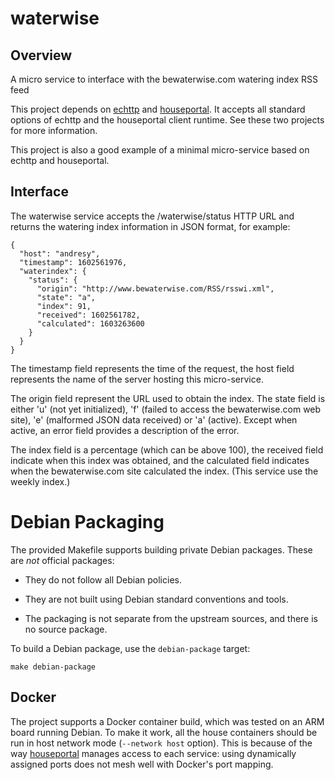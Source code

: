# waterwise

## Overview

A micro service to interface with the bewaterwise.com watering index RSS feed

This project depends on [echttp](https://github.com/pascal-fb-martin/echttp) and [houseportal](https://github.com/pascal-fb-martin/houseportal). It accepts all standard options of echttp and the houseportal client runtime. See these two projects for more information.

This project is also a good example of a minimal micro-service based on echttp and houseportal.

## Interface

The waterwise service accepts the /waterwise/status HTTP URL and returns the watering index information in JSON format, for example:

```
{
  "host": "andresy",
  "timestamp": 1602561976,
  "waterindex": {
    "status": {
      "origin": "http://www.bewaterwise.com/RSS/rsswi.xml",
      "state": "a",
      "index": 91,
      "received": 1602561782,
      "calculated": 1603263600
    }
  }
}
```

The timestamp field represents the time of the request, the host field represents the name of the server hosting this micro-service.

The origin field represent the URL used to obtain the index. The state field is either 'u' (not yet initialized), 'f' (failed to access the bewaterwise.com web site), 'e' (malformed JSON data received) or 'a' (active). Except when active, an error field provides a description of the error.

The index field is a percentage (which can be above 100), the received field indicate when this index was obtained, and the calculated field indicates when the bewaterwise.com site calculated the index. (This service use the weekly index.)

# Debian Packaging

The provided Makefile supports building private Debian packages. These are _not_ official packages:

- They do not follow all Debian policies.

- They are not built using Debian standard conventions and tools.

- The packaging is not separate from the upstream sources, and there is
  no source package.

To build a Debian package, use the `debian-package` target:

```
make debian-package
```

## Docker

The project supports a Docker container build, which was tested on an ARM board running Debian. To make it work, all the house containers should be run in host network mode (`--network host` option). This is because of the way [houseportal](https://github.com/pascal-fb-martin/houseportal) manages access to each service: using dynamically assigned ports does not mesh well with Docker's port mapping.

